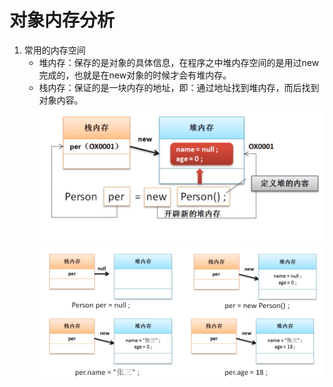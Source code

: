 # 对象内存分析
1. 常用的内存空间
    - 堆内存：保存的是对象的具体信息，在程序之中堆内存空间的是用过new完成的，也就是在new对象的时候才会有堆内存。
    - 栈内存：保证的是一块内存的地址，即：通过地址找到堆内存，而后找到对象内容。
![](https://github.com/hjj5258/Java/blob/master/JavaSE/img/StackAnalysis.png)
![](https://github.com/hjj5258/Java/blob/master/JavaSE/img/StackAnalysis01.png)
